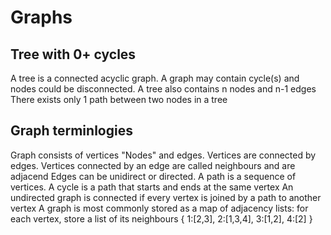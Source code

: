 # Graphs

## Tree with 0+ cycles

A tree is a connected acyclic graph.
A graph may contain cycle(s) and nodes could be disconnected.
A tree also contains n nodes and n-1 edges
There exists only 1 path between two nodes in a tree

## Graph terminlogies
Graph consists of vertices "Nodes" and edges.
Vertices are connected by edges.
Vertices connected by an edge are called neighbours and are adjacend
Edges can be unidirect or directed.
A path is a sequence of vertices. A cycle is a path that starts and ends at the same vertex
An undirected graph is connected if every vertex is joined by a path to another vertex
A graph is most commonly stored as a map of adjacency lists: for each vertex, store a list of its
neighbours
{
    1:[2,3],
    2:[1,3,4],
    3:[1,2],
    4:[2]
}
